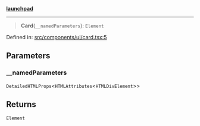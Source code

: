 [**launchpad**](index.md)

***

> **Card**(`__namedParameters`): `Element`

Defined in: [src/components/ui/card.tsx:5](https://github.com/victorbratov/launchpad/blob/2fb5c03d3b8a4ead86d4ea12df9db7edc90ac88e/src/components/ui/card.tsx#L5)

## Parameters

### \_\_namedParameters

`DetailedHTMLProps`\<`HTMLAttributes`\<`HTMLDivElement`\>\>

## Returns

`Element`
